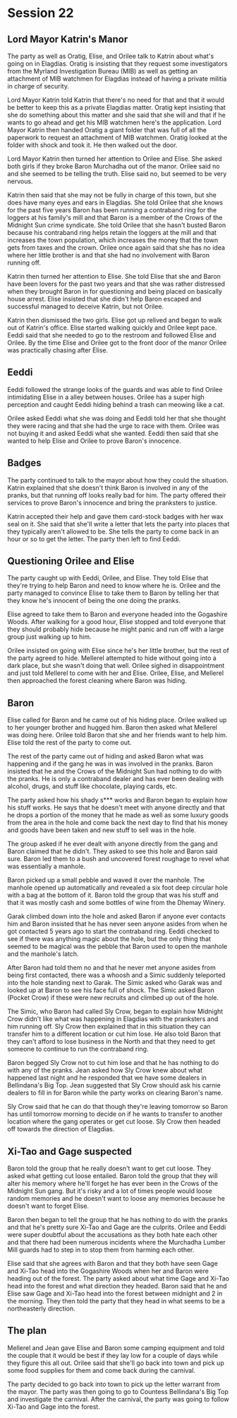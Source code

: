 # Session 22

## Lord Mayor Katrin's Manor

The party as well as Oratig, Elise, and Orilee talk to Katrin about what's going on in Elagdias. Oratig is insisting that they request some investigators from the Myrland Investigation Bureau (MIB) as well as getting an attachment of MIB watchmen for Elagdias instead of having a private militia in charge of security. 

Lord Mayor Katrin told Katrin that there's no need for that and that it would be better to keep this as a private Elagdias matter. Oratig kept insisting that she do something about this matter and she said that she will and that if he wants to go ahead and get his MIB watchmen here's the application. Lord Mayor Katrin then handed Oratig a giant folder that was full of all the paperwork to request an attachment of MIB watchmen. Oratig looked at the folder with shock and took it. He then walked out the door. 

Lord Mayor Katrin then turned her attention to Orilee and Elise. She asked both girls if they broke Baron Murchadha out of the manor. Orilee said no and she seemed to be telling the truth. Elise said no, but seemed to be very nervous. 

Katrin then said that she may not be fully in charge of this town, but she does have many eyes and ears in Elagdias. She told Orilee that she knows for the past five years Baron has been running a contraband ring for the loggers at his family's mill and that Baron is a member of the Crows of the Midnight Sun crime syndicate. She told Orilee that she hasn't busted Baron because his contraband ring helps retain the loggers at the mill and that increases the town population, which increases the money that the town gets from taxes and the crown. Orilee once again said that she has no idea where her little brother is and that she had no involvement with Baron running off. 

Katrin then turned her attention to Elise. She told Elise that she and Baron have been lovers for the past two years and that she was rather distressed when they brought Baron in for questioning and being placed on basically house arrest. Elise insisted that she didn't help Baron escaped and successful managed to deceive Katrin, but not Orilee. 

Katrin then dismissed the two girls. Elise got up relived and began to walk out of Katrin's office. Elise started walking quickly and Orilee kept pace. Eeddi said that she needed to go to the restroom and followed Elise and Orilee. By the time Elise and Orilee got to the front door of the manor Orilee was practically chasing after Elise. 

## Eeddi

Eeddi followed the strange looks of the guards and was able to find Orilee intimidating Elise in a alley between houses. Orilee has a super high perception and caught Eeddi hiding behind a trash can meowing like a cat. 

Orilee asked Eeddi what she was doing and Eeddi told her that she thought they were racing and that she had the urge to race with them. Orilee was not buying it and asked Eeddi what she wanted. Eeddi then said that she wanted to help Elise and Orilee to prove Baron's innocence. 

## Badges 

The party continued to talk to the mayor about how they could the situation. Katrin explained that she doesn't think Baron is involved in any of the pranks, but that running off looks really bad for him. The party offered their services to prove Baron's innocence and bring the pranksters to justice. 

Katrin accepted their help and gave them card-stock badges with her wax seal on it. She said that she'll write a letter that lets the party into places that they typically aren't allowed to be. She tells the party to come back in an hour or so to get the letter. The party then left to find Eeddi. 

## Questioning Orilee and Elise

The party caught up with Eeddi, Orilee, and Elise. They told Elise that they're trying to help Baron and need to know where he is. Orilee and the party managed to convince Elise to take them to Baron by telling her that they know he's innocent of being the one doing the pranks. 

Elise agreed to take them to Baron and everyone headed into the Gogashire Woods. After walking for a good hour, Elise stopped and told everyone that they should probably hide because he might panic and run off with a large group just walking up to him. 

Orilee insisted on going with Elise since he's her little brother, but the rest of the party agreed to hide. Mellerel attempted to hide without going into a dark place, but she wasn't doing that well. Orilee sighed in disappointment and just told Mellerel to come with her and Elise. Orilee, Elise, and Mellerel then approached the forest cleaning where Baron was hiding. 

## Baron

Elise called for Baron and he came out of his hiding place. Orilee walked up to her younger brother and hugged him. Baron then asked what Mellerel was doing here. Orilee told Baron that she and her friends want to help him. Elise told the rest of the party to come out. 

The rest of the party came out of hiding and asked Baron what was happening and if the gang he was in was involved in the pranks. Baron insisted that he and the Crows of the Midnight Sun had nothing to do with the pranks. He is only a contraband dealer and has ever been dealing with alcohol, drugs, and stuff like chocolate, playing cards, etc. 

The party asked how his shady s*** works and Baron began to explain how his stuff works. He says that he doesn't meet with anyone directly and that he drops a portion of the money that he made as well as some luxury goods from the area in the hole and come back the next day to find that his money and goods have been taken and new stuff to sell was in the hole.

The group asked if he ever dealt with anyone directly from the gang and Baron claimed that he didn't. They asked to see this hole and Baron said sure. Baron led them to a bush and uncovered forest roughage to revel what was essentially a manhole. 

Baron picked up a small pebble and waved it over the manhole. The manhole opened up automatically and revealed a six foot deep circular hole with a bag at the bottom of it. Baron told the group that was his stuff and that it was mostly cash and some bottles of wine from the Dhemay Winery. 

Garak climbed down into the hole and asked Baron if anyone ever contacts him and Baron insisted that he has never seen anyone asides from when he got contacted 5 years ago to start the contraband ring. Eeddi checked to see if there was anything magic about the hole, but the only thing that seemed to be magical was the pebble that Baron used to open the manhole and the manhole's latch. 

After Baron had told them no and that he never met anyone asides from being first contacted, there was a whoosh and a Simic suddenly teleported into the hole standing next to Garak. The Simic asked who Garak was and looked up at Baron to see his face full of shock. The Simic asked Baron (Pocket Crow) if these were new recruits and climbed up out of the hole. 

The Simic, who Baron had called Sly Crow, began to explain how Midnight Crow didn't like what was happening in Elagdias with the pranksters and him running off. Sly Crow then explained that in this situation they can transfer him to a different location or cut him lose. He also told Baron that they can't afford to lose business in the North and that they need to get someone to continue to run the contraband ring. 

Baron begged Sly Crow not to cut him lose and that he has nothing to do with any of the pranks. Jean asked how Sly Crow knew about what happened last night and he responded that we have some dealers in Bellindana's Big Top. Jean suggested that Sly Crow should ask his carnie dealers to fill in for Baron while the party works on clearing Baron's name. 

Sly Crow said that he can do that though they're leaving tomorrow so Baron has until tomorrow morning to decide on if he wants to transfer to another location where the gang operates or get cut loose. Sly Crow then headed off towards the direction of Elagdias. 

## Xi-Tao and Gage suspected

Baron told the group that he really doesn't want to get cut loose. They asked what getting cut loose entailed. Baron told the group that they will alter his memory where he'll forget he has ever been in the Crows of the Midnight Sun gang. But it's risky and a lot of times people would loose random memories and he doesn't want to loose any memories because he doesn't want to forget Elise. 

Baron then began to tell the group that he has nothing to do with the pranks and that he's pretty sure Xi-Tao and Gage are the culprits. Orilee and Eeddi were super doubtful about the accusations as they both hate each other and that there had been numerous incidents where the Murchadha Lumber Mill guards had to step in to stop them from harming each other. 

Elise said that she agrees with Baron and that they both have seen Gage and Xi-Tao head into the Gogashire Woods when her and Baron were heading out of the forest. The party asked about what time Gage and Xi-Tao head into the forest and what direction they headed. Baron said that he and Elise saw Gage and Xi-Tao head into the forest between midnight and 2 in the morning. They then told the party that they head in what seems to be a northeasterly direction. 

## The plan

Mellerel and Jean gave Elise and Baron some camping equipment and told the couple that it would be best if they lay low for a couple of days while they figure this all out. Orilee said that she'll go back into town and pick up some food supplies for them and come back during the carnival. 

The party decided to go back into town to pick up the letter warrant from the mayor. The party was then going to go to Countess Bellindana's Big Top and investigate the carnival. After the carnival, the party was going to follow Xi-Tao and Gage into the forest. 


